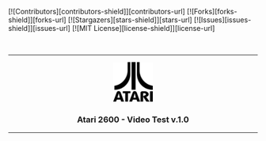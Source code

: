 [![Contributors][contributors-shield]][contributors-url]
[![Forks][forks-shield]][forks-url]
[![Stargazers][stars-shield]][stars-url]
[![Issues][issues-shield]][issues-url]
[![MIT License][license-shield]][license-url]
<!-- [![LinkedIn][linkedin-shield]] [linkedin-url] -->

<br />

----------

<div align="center">
  <a href="https://github.com/DrVector-000/A2600-Video-Test">
    <img src="Images/Atari 2600 logo.png" alt="Logo" width="80" height="80">
  </a>

  <h3 align="center">Atari 2600 - Video Test v.1.0</h3>
</div>

----------

<br />

